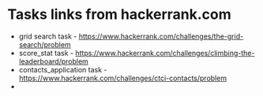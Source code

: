# Tasks links from hackerrank.com
* grid search task - https://www.hackerrank.com/challenges/the-grid-search/problem
* score_stat task - https://www.hackerrank.com/challenges/climbing-the-leaderboard/problem
* contacts_application task - https://www.hackerrank.com/challenges/ctci-contacts/problem
* 
